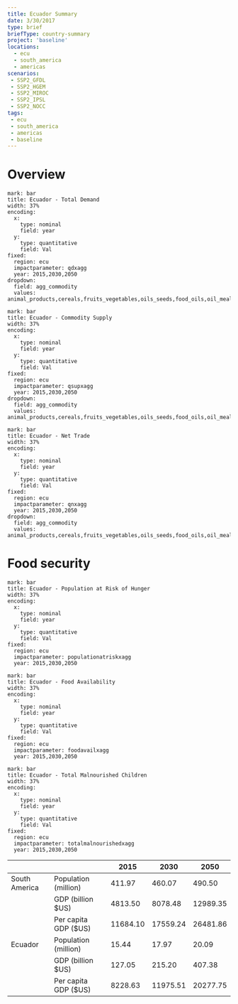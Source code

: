 ```yaml
---
title: Ecuador Summary
date: 3/30/2017
type: brief
briefType: country-summary
project: 'baseline'
locations:
  - ecu
  - south_america
  - americas
scenarios:
 - SSP2_GFDL
 - SSP2_HGEM
 - SSP2_MIROC
 - SSP2_IPSL
 - SSP2_NOCC
tags:
 - ecu
 - south_america
 - americas
 - baseline
---
```

# Overview 

```chart
mark: bar
title: Ecuador - Total Demand
width: 37%
encoding:
  x:
    type: nominal
    field: year
  y:
    type: quantitative
    field: Val
fixed:
  region: ecu
  impactparameter: qdxagg
  year: 2015,2030,2050
dropdown:
  field: agg_commodity
  values: animal_products,cereals,fruits_vegetables,oils_seeds,food_oils,oil_meals,other,pulses,roots_tubers,sugar
```

```chart
mark: bar
title: Ecuador - Commodity Supply
width: 37%
encoding:
  x:
    type: nominal
    field: year
  y:
    type: quantitative
    field: Val
fixed:
  region: ecu
  impactparameter: qsupxagg
  year: 2015,2030,2050
dropdown:
  field: agg_commodity
  values: animal_products,cereals,fruits_vegetables,oils_seeds,food_oils,oil_meals,other,pulses,roots_tubers,sugar
```

```chart
mark: bar
title: Ecuador - Net Trade
width: 37%
encoding:
  x:
    type: nominal
    field: year
  y:
    type: quantitative
    field: Val
fixed:
  region: ecu
  impactparameter: qnxagg
  year: 2015,2030,2050
dropdown:
  field: agg_commodity
  values: animal_products,cereals,fruits_vegetables,oils_seeds,food_oils,oil_meals,other,pulses,roots_tubers,sugar
```

# Food security

```chart
mark: bar
title: Ecuador - Population at Risk of Hunger
width: 37%
encoding:
  x:
    type: nominal
    field: year
  y:
    type: quantitative
    field: Val
fixed:
  region: ecu
  impactparameter: populationatriskxagg
  year: 2015,2030,2050
```

```chart
mark: bar
title: Ecuador - Food Availability
width: 37%
encoding:
  x:
    type: nominal
    field: year
  y:
    type: quantitative
    field: Val
fixed:
  region: ecu
  impactparameter: foodavailxagg
  year: 2015,2030,2050
```

```chart
mark: bar
title: Ecuador - Total Malnourished Children
width: 37%
encoding:
  x:
    type: nominal
    field: year
  y:
    type: quantitative
    field: Val
fixed:
  region: ecu
  impactparameter: totalmalnourishedxagg
  year: 2015,2030,2050
```

|   |   | 2015 | 2030 | 2050 |
|---|---|---|---|---|
| South America | Population (million) | 411.97 | 460.07 | 490.50 |
|  | GDP (billion $US) | 4813.50 | 8078.48 | 12989.35 |
|  | Per capita GDP ($US) | 11684.10 | 17559.24 | 26481.86 |
| Ecuador | Population (million) | 15.44 | 17.97 | 20.09 |
|  | GDP (billion $US) | 127.05 | 215.20 | 407.38 |
|  | Per capita GDP ($US) | 8228.63| 11975.51| 20277.75|